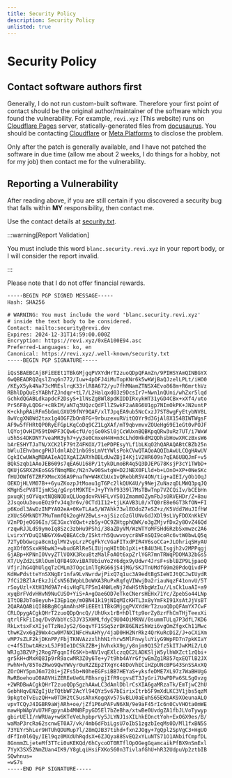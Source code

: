 ```yaml
---
title: Security Policy
description: Security Policy
unlisted: true
---
```


<!--
SPDX-FileCopyrightText: (C) 2024 Hong Yongmin (https://revi.xyz/) <yewon@revi.email>

SPDX-License-Identifier: LicenseRef-CC-BY-ND-2.0-KR
-->

# Security Policy

## Contact software authors first

Generally, I do not run custom-built software. Therefore your first point of
contact should be the original author/maintainer of the software which you found
the vulnerability. For example, `revi.xyz` (This website) runs on
[Cloudflare Pages](https://pages.cloudflare.com) server, statically-generated
files from [docusaurus](https://docusaurus.io). You should be contacting
[Cloudflare](https://www.cloudflare.com/.well-known/security.txt) or
[Meta Platforms](https://www.facebook.com/.well-known/security.txt) to disclose
the problem.

Only after the patch is generally available, and I have not patched the software
in due time (allow me about 2 weeks, I do things for a hobby, not for my job)
then contact me for the vulnerability.

## Reporting a Vulnerability

After reading above, if you are still certain if you discovered a security bug
that falls within **MY** responsibility, then contact me.

Use the contact details at [security.txt](https://revi.xyz/.well-known/security.txt).

:::warning[Report Validation]

You must include this word `blanc.security.revi.xyz` in your report body,
or I will consider the report invalid.

:::

Please note that I do not offer financial rewards.

```txt title="security.txt.asc"
-----BEGIN PGP SIGNED MESSAGE-----
Hash: SHA256

# WARNING: You must include the word 'blanc.security.revi.xyz'
# inside the text body to be considered.
Contact: mailto:security@revi.dev
Expires: 2024-12-31T14:59:00.000Z
Encryption: https://revi.xyz/0xEA100E94.asc
Preferred-Languages: ko, en
Canonical: https://revi.xyz/.well-known/security.txt
-----BEGIN PGP SIGNATURE-----

iQsSBAEBCAj8FiEEEt1TBkGMjgqPVXYdHrT2zuoQDpQFAmZn/9PIHSYAmQINBGYX
6wQBEADRQZqslZnq6n772/Iuw+4pDFJ4iMuTopKNr6k5wKWjBaQJzelLPLt/iHO0
/KEyX5yk4Na73cMREslrqK33rlR8A672/yu7fhMNamZTNSX4Evo868m+R6mrthVz
RBhlDpQuEsYABhfZJndqr+tL7/L2Halqxd03z9DcsIr7+Nwn1nQUni/whZxr5lqd
GchkdQGABLdkapdcF2DsyS+1lNsZg8Wl8pdKIDDIRxykHT31yGD4CBx+xXf4/uto
PrS6F8yLQDGr+cBkIM/aN7q3UQzcQdFllZSwkF2aA8G6U1gp7NImOkPK+JN2untP
K+ckhpRAiRFm5bGmLGXU39fNY9QAF/xlTJpqEA9ub5NcCxzJ7ST8wgFyEtybNV8L
8wVcgXN8Wd2tax1g40GFZbOn8FG+9rbuzexuRVitQOYr9d3GjAl8X154BIWTWgsF
AF9w5fFHRtQP0RyEFGpLKqCoDq9CZ1LgXAf/mT9qbvmvvZOUeHg69E1eGt0vPOJF
lQYojOvHIM59tDWPF3CQw6cfU/ojGo0kSl0jCcWUxnBQBKpqQRw3uRz7UT/i7WxW
u5h5s4DKDNY7veaMR3yh7+yy3e0CmxeH4H+m3cLhd0HkdM2QDhsbHowXRCzBxsW6
bArESHYTJaTN/XCK2lF79tZ4FKOX/71ePDPEsyYLf1bLKqO2hQARAQABtCBZb25n
bWluIEhvbmcgPHJldmlAb21nbG9sLmVtYWlsPokCVwQTAQoAQQIbAwULCQgHAwUV
CgkICwUWAgMBAAIeAQIXgAIZARYhBBLdUwZBjI4Kj1V2HR609s7qEA6UBQJmF+v5
BQkSzqb1AAoJEB609s7qEA6U168P/1tykDLmoBR4q5Q3DJEPG78KsjP3cY1TWbD+
QKUjGSRX2KEoSGSfNmqMBc/N2n7w90SwtgW+D2JNEX0FLld+b+LOnO+XP+0NeSKc
fHUJOWf6TZRFXMmcXG6A9PnafW+W4KCbUx1vQRebbR5V4ON/tig+aIEI/yOb1OqJ
OEKOjHLVM07B++6yuZKozpJtMoau1gT6Pc2lkQUK4U/y9NejZuNazqDLMWQ3pqJQ
KMgH5cPV8TIjmKSq/gGrptM9KTE+J+yTYhf9339l7MsTBwTnp7VZCQiIv/bCEbHn
pxuqKjsOYVqxtNQ8NODxQLUogdovRVHFLvYS01ZmammOZymFbJs0RVEHDr/Z+8au
2JsqoUu3euoEOz9fvJ4q3r6v/0CTd1I12+tjLKAVB3L0/xTQ0rE8e6GT3kfON+FI
p6Kodl3AwDzINPYAO2eA+0KeTLAa5/W7Ahk73wlEOdoZ7eSZ+z/K5Vdd7WuJIfhW
zXUcS6MkNDY7MuTmmfQk2ogHV2BwLs+ajSizcGzGlUNvGdJXDl9sLVyFDOXnKkEV
V2nPDjeOG96Is/SE3GxcYdQwt+zb5y+OC9ZHtgphQWK/o3gZMjvfDx2y8OvZ46Qd
rzqwRJJLdS9ymoIq8Szc3zbHu9PShi/38aZDyVM/WzWTYoMFSHd6RzbSxmwzc2A6
LvirxYYDuQINBGYX6wQBEACcb/ISktrh5Quwvoycr8WFnSQI9coRc6vtW0bwLQ5q
72TyDbGwcpa8cm1glMV2vpLrzPCgFkYcVGaFITxdPIR4V6soCCa+JLOhriqSHyAU
zgXOf05SxxH9bwWJ+wbudGRlRe5LIUjngHItDb1pXi+tB4U3HLIsgjh2v2MPPqgj
6jABp+KPNnI0VvyZTlVOXK3Rxu8tzMalFoAOt6xpZrlYGR7mnTRWqPDOMA32bGs5
XT/UyZd2LSRlOumlQFB49XviBATUbiuYo2Y6dgx9yUdwr4JrsF+sblBZP9LjpaoQ
VfjrJhG4QhUlgqTzCMLm37OgcimlTgRG66jS4jMG/SKJTnUMdfG9m20PdoQivdFP
KdHwPdstteYnSXNgEr1nfa9LvNwrdwjPixQ7q1uc3A9edtBgSIeWIJtQCJwIUydR
7fCi2BZlArEkzJiCsN56IWpbLDoWXA3RuPxRqfqVIWwjDa2riauNqzF41onvU/5T
rSoyUzl+XtH1Md9A7r4ivHqFLFPSm14NWLeNj7dwHStNbgWzIu//LsCk1uaAI+a9
xyqBrFVdvHHvN9NuCUSO+YiS+A+gOae6OD7eTkeCNersHEHx71Yc/ZpebSo44LNp
1TtOBJbTo8eyuh+I3Ep1qe/mOBN41k19jNIqMIcKHTL3x8yYmFkI91XsAtJjVsBT
2QARAQABiQI8BBgBCgAmAhsMFiEEEt1TBkGMjgqPVXYdHrT2zuoQDpQFAmYX7CwF
CRLOpygACgkQHrT2zuoQDpQncQ//UhUkx1rB+hDlTtp9orZy8zrFhCmTHjTeexXi
qtrlFkFiIaq/Dv8VbbYcS3JY35XHMLfdyC9U04OiMRNV/0summTULq7P3dfL7KD6
RkLxtsxFxXIjeTTzNeJyS2/6oqvYF1SSq5zrBK86ENzShWzi6vgOmZfgxCh11Mwc
thwKZvx6gZ9Wx4cw0M7NXINFcHvAHYy/4jaD0HH2NrRkz4QrKuRcDiZ/J+oCXiXm
vMP7sZLF2kjDKnPP/FbjTKNVAzzxlhhN1rhrw5MlFnwyluYiyG9WpFD7n7pkKIaY
c+4f5IbwtAHzxL5JF9Ie1DCSkZZB+jhVhxkX9g/y8njm9Q152fz5kITJwKMiZ/LQ
WRJg3BZVPj2Rog7FgqnIfGSK+b+NV1vqEXlczqQC2LADKSljW5ylhWXZct1zQbi+
gr5kH+dMxKQ8Ip9rR9acwMR3Z0y6Te+y7t9hb4AYrGfjwEmZg1R857qxEQTlB2JX
PwhN+h/85ToZRwo9QwYWVyr0uRZZEp2TXgYc48DoVhECiHZpUNcBPG43SnSSAxXQ
ZOrOHY5pmJ6m720i+jZFs5b+N0heEGFsiBB7HEYaS+yksfeDME7XL97z7WaBHUgG
RwRBoehouO0A8VHiZEREeUe6LFBhsrgjIfR9cgvsET3JyGri7UwPDPa6SLSgOvzg
+2WRDBwACgkQHrT2zuoQDpSgzhAAwLC3dAmlDblrCsXIA6gaMRzaTk/EmTjwC2hU
GebhHqvENZgIjUzTQtbWF2AcYl94QYz5v67bEirixItrb5F9mXdLKC3V1jbs5qzM
9pkgteTvEuzQH+w0TDH2tC5usAhxKogqXv57SvBLU0aEuhS65EKbAK9XOeunaALO
vpvTCQyJ4IGBR9aWjARh+oe/jZf1P6uPAFvN6XN/9e9aF45rIc6n0CvVHOta0mWE
mawHpWApVvU7HFgpynAb4MNBFpyGD5El7bZeBha/xtwBe0UvdgZA1fbJLVoTywyp
gbirUElI/nWRUay+w6KTeVeLhpbprVy5JLYNJ1sXILhkEOnctYoh+ExO6X9es/B/
waMaP3rcRa62scnwET0A7/vk/4mb6dFbiLgsU7oIbS1zgzbIeqMs0D/Ml1fxBN5S
73YEYr5hLer9HTUhQDUMup7l/28mQJB37tihd+fxn2JOgy+7gQpl2SpVgC3+HgUO
dFfIn0l6Qy/IEl9qz0MXdUhRqdsX+6ZJQya88SvEQ2xYLuNTS71O1ANbifCmpfDL
8GnmmZLjeteMf3TTci0uKEKQd/6hCycoOT0RTflOpOGegGqamcaikPfBX9nSmExl
7YyX3SX52NmZUan4IK9/Y8gLqiHsiFXKoS60n3TivlafGhU+hR32UdpuVp2ztbIB
SQwhnus=
=wS7s
-----END PGP SIGNATURE-----
```
